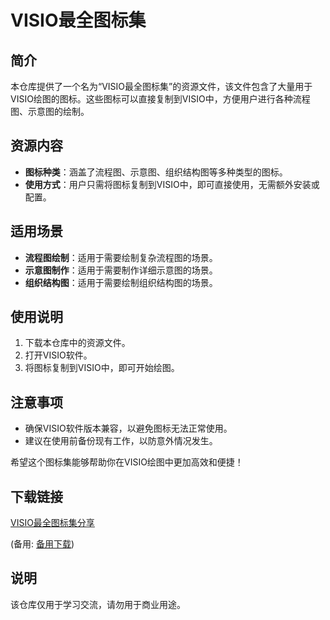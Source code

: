# VISIO最全图标集

## 简介
本仓库提供了一个名为“VISIO最全图标集”的资源文件，该文件包含了大量用于VISIO绘图的图标。这些图标可以直接复制到VISIO中，方便用户进行各种流程图、示意图的绘制。

## 资源内容
- **图标种类**：涵盖了流程图、示意图、组织结构图等多种类型的图标。
- **使用方式**：用户只需将图标复制到VISIO中，即可直接使用，无需额外安装或配置。

## 适用场景
- **流程图绘制**：适用于需要绘制复杂流程图的场景。
- **示意图制作**：适用于需要制作详细示意图的场景。
- **组织结构图**：适用于需要绘制组织结构图的场景。

## 使用说明
1. 下载本仓库中的资源文件。
2. 打开VISIO软件。
3. 将图标复制到VISIO中，即可开始绘图。

## 注意事项
- 确保VISIO软件版本兼容，以避免图标无法正常使用。
- 建议在使用前备份现有工作，以防意外情况发生。

希望这个图标集能够帮助你在VISIO绘图中更加高效和便捷！

## 下载链接
[VISIO最全图标集分享](https://pan.quark.cn/s/4b7b82b63c35) 

(备用: [备用下载](https://pan.baidu.com/s/1v0i4uFG2YbZuPQHon7p1tg?pwd=1234))

## 说明

该仓库仅用于学习交流，请勿用于商业用途。
